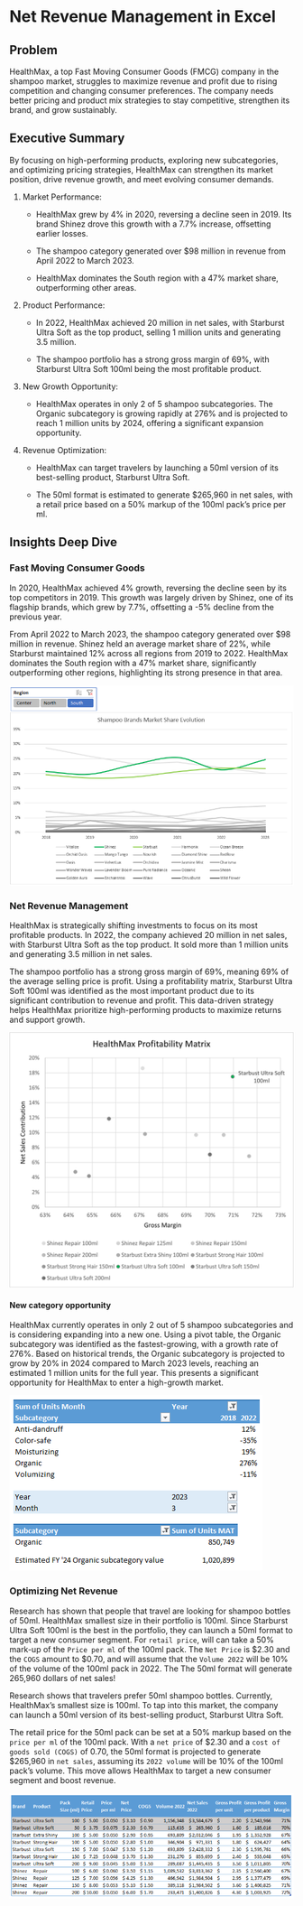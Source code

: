# Net Revenue Management in Excel

## Problem

HealthMax, a top Fast Moving Consumer Goods (FMCG) company in the shampoo market, struggles to maximize revenue and profit due to rising competition and changing consumer preferences. The company needs better pricing and product mix strategies to stay competitive, strengthen its brand, and grow sustainably.

## Executive Summary

By focusing on high-performing products, exploring new subcategories, and optimizing pricing strategies, HealthMax can strengthen its market position, drive revenue growth, and meet evolving consumer demands.

1. Market Performance:

    - HealthMax grew by 4% in 2020, reversing a decline seen in 2019. Its brand Shinez drove this growth with a 7.7% increase, offsetting earlier losses.

    - The shampoo category generated over $98 million in revenue from April 2022 to March 2023.

    - HealthMax dominates the South region with a 47% market share, outperforming other areas.

2. Product Performance:

    - In 2022, HealthMax achieved  20 million in net sales, with Starburst Ultra Soft as the top product, selling 1 million units and generating 3.5 million.

    - The shampoo portfolio has a strong gross margin of 69%, with Starburst Ultra Soft 100ml being the most profitable product.

3. New Growth Opportunity:

   - HealthMax operates in only 2 of 5 shampoo subcategories. The Organic subcategory is growing rapidly at 276% and is projected to reach 1 million units by 2024, offering a significant expansion opportunity.

4. Revenue Optimization:

    - HealthMax can target travelers by launching a 50ml version of its best-selling product, Starburst Ultra Soft.

    - The 50ml format is estimated to generate $265,960 in net sales, with a retail price based on a 50% markup of the 100ml pack’s price per ml.

## Insights Deep Dive

### Fast Moving Consumer Goods

In 2020, HealthMax achieved 4% growth, reversing the decline seen by its top competitors in 2019. This growth was largely driven by Shinez, one of its flagship brands, which grew by 7.7%, offsetting a -5% decline from the previous year.

From April 2022 to March 2023, the shampoo category generated over $98 million in revenue. Shinez held an average market share of 22%, while Starburst maintained 12% across all regions from 2019 to 2022. HealthMax dominates the South region with a 47% market share, significantly outperforming other regions, highlighting its strong presence in that area.

![image](Images\markert_share.png)

### Net Revenue Management

HealthMax is strategically shifting investments to focus on its most profitable products. In 2022, the company achieved  20 million in net sales, with Starburst Ultra Soft as the top product. It sold more than 1 million units and generating 3.5 million in net sales.

The shampoo portfolio has a strong gross margin of 69%, meaning 69% of the average selling price is profit. Using a profitability matrix, Starburst Ultra Soft 100ml was identified as the most important product due to its significant contribution to revenue and profit. This data-driven strategy helps HealthMax prioritize high-performing products to maximize returns and support growth.

![image](Images/healthmax_profitability_matrix.jpg)

#### New category opportunity

HealthMax currently operates in only 2 out of 5 shampoo subcategories and is considering expanding into a new one. Using a pivot table, the Organic subcategory was identified as the fastest-growing, with a growth rate of 276%. Based on historical trends, the Organic subcategory is projected to grow by 20% in 2024 compared to March 2023 levels, reaching an estimated 1 million units for the full year. This presents a significant opportunity for HealthMax to enter a high-growth market.

![alt text](Images\subcategory.png)

### Optimizing Net Revenue

Research has shown that people that travel are looking for shampoo bottles of 50ml. HealthMax smallest size in their portfolio is 100ml. Since Starburst Ultra Soft 100ml is the best in the portfolio, they can launch a 50ml format to target a new consumer segment. For `retail price`, will can take a 50% mark-up of the `Price per ml` of the 100ml pack. The `Net Price` is $2.30 and the `COGS` amount to $0.70, and will assume that the `Volume 2022` will be 10% of the volume of the 100ml pack in 2022. The The 50ml format will generate 265,960 dollars of net sales!

Research shows that travelers prefer 50ml shampoo bottles. Currently, HealthMax’s smallest size is 100ml. To tap into this market, the company can launch a 50ml version of its best-selling product, Starburst Ultra Soft.

The retail price for the 50ml pack can be set at a 50% markup based on the `price per ml` of the 100ml pack. With a `net price` of $2.30 and a `cost of goods sold (COGS)` of 0.70, the 50ml format is projected to generate $265,960 in `net sales`, assuming its `2022 volume` will be 10% of the 100ml pack’s volume. This move allows HealthMax to target a new consumer segment and boost revenue.

![alt text](Images\revenue_optimizing.png)
